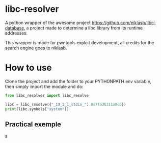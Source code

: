 # libc-resolver

A python wrapper of the awesome project https://github.com/niklasb/libc-database, a project made to determine a libc library from its runtime addresses.

This wrapper is made for pwntools exploit development, all credits for the search engine goes to niklasb.

# How to use

Clone the project and add the folder to your PYTHONPATH env variable, then simply import the module and do:
```python
from libc_resolver import libc_resolve

libc = libc_resolve({"_IO_2_1_stdin_": 0x7fa30311a8c0})
print(libc.symbols["system"])
```

## Practical exemple

s
